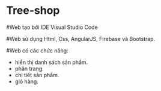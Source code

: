 # Tree-shop

#Web tạo bởi IDE Visual Studio Code

#Web sử dụng Html, Css, AngularJS, Firebase và Bootstrap.

#Web có các chức năng:
  - hiển thị danh sách sản phẩm.
  - phân trang.
  - chi tiết sản phẩm.
  - giỏ hàng.

